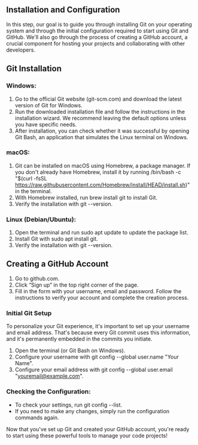 ## Installation and Configuration
In this step, our goal is to guide you through installing Git on your operating system and through the initial configuration required to start using Git and GitHub. We'll also go through the process of creating a GitHub account, a crucial component for hosting your projects and collaborating with other developers.

## Git Installation

### Windows:

1. Go to the official Git website (git-scm.com) and download the latest version of Git for Windows.
2. Run the downloaded installation file and follow the instructions in the installation wizard. We recommend leaving the default options unless you have specific needs.
3. After installation, you can check whether it was successful by opening Git Bash, an application that simulates the Linux terminal on Windows.

### macOS:

1. Git can be installed on macOS using Homebrew, a package manager. If you don't already have Homebrew, install it by running /bin/bash -c "$(curl -fsSL https://raw.githubusercontent.com/Homebrew/install/HEAD/install.sh)" in the terminal.
2. With Homebrew installed, run brew install git to install Git.
3. Verify the installation with git --version.

### Linux (Debian/Ubuntu):

1. Open the terminal and run sudo apt update to update the package list.
2. Install Git with sudo apt install git.
3. Verify the installation with git --version.

## Creating a GitHub Account

1. Go to github.com.
2. Click “Sign up” in the top right corner of the page.
3. Fill in the form with your username, email and password. Follow the instructions to verify your account and complete the creation process.

### Initial Git Setup
To personalize your Git experience, it's important to set up your username and email address. That's because every Git commit uses this information, and it's permanently embedded in the commits you initiate.

1. Open the terminal (or Git Bash on Windows).
2. Configure your username with git config --global user.name "Your Name".
3. Configure your email address with git config --global user.email "youremail@example.com".

### Checking the Configuration:

* To check your settings, run git config --list.
* If you need to make any changes, simply run the configuration commands again.

Now that you've set up Git and created your GitHub account, you're ready to start using these powerful tools to manage your code projects!